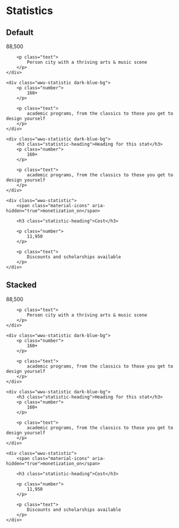 # Statistics

## Default

<div class="wwu-statistic-collection">
    <div class="wwu-statistic blue-bg">               
        <p class="number">
            88,500
        </p>
        
        <p class="text">
            Person city with a thriving arts & music scene
        </p>
    </div>
    
    <div class="wwu-statistic dark-blue-bg">            
        <p class="number">
            160+
        </p>
        
        <p class="text">
            academic programs, from the classics to those you get to design yourself
        </p>
    </div>
    
    <div class="wwu-statistic dark-blue-bg">        
        <h3 class="statistic-heading">Heading for this stat</h3>    
        <p class="number">
            160+
        </p>
        
        <p class="text">
            academic programs, from the classics to those you get to design yourself
        </p>
    </div>
    
    <div class="wwu-statistic">
        <span class="material-icons" aria-hidden="true">monetization_on</span>
        
        <h3 class="statistic-heading">Cost</h3>
        
        <p class="number">
            11,950
        </p>
        
        <p class="text">
            Discounts and scholarships available
        </p>
    </div>
</div>

## Stacked

<div class="wwu-statistic-collection stacked">
    <div class="wwu-statistic blue-bg">               
        <p class="number">
            88,500
        </p>
        
        <p class="text">
            Person city with a thriving arts & music scene
        </p>
    </div>
    
    <div class="wwu-statistic dark-blue-bg">            
        <p class="number">
            160+
        </p>
        
        <p class="text">
            academic programs, from the classics to those you get to design yourself
        </p>
    </div>
    
    <div class="wwu-statistic dark-blue-bg">        
        <h3 class="statistic-heading">Heading for this stat</h3>    
        <p class="number">
            160+
        </p>
        
        <p class="text">
            academic programs, from the classics to those you get to design yourself
        </p>
    </div>
    
    <div class="wwu-statistic">
        <span class="material-icons" aria-hidden="true">monetization_on</span>
        
        <h3 class="statistic-heading">Cost</h3>
        
        <p class="number">
            11,950
        </p>
        
        <p class="text">
            Discounts and scholarships available
        </p>
    </div>
</div>